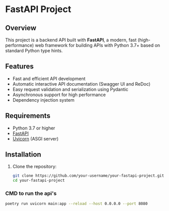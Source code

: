# FastAPI Project

## Overview

This project is a backend API built with **FastAPI**, a modern, fast (high-performance) web framework for building APIs with Python 3.7+ based on standard Python type hints.

## Features

- Fast and efficient API development
- Automatic interactive API documentation (Swagger UI and ReDoc)
- Easy request validation and serialization using Pydantic
- Asynchronous support for high performance
- Dependency injection system

## Requirements

- Python 3.7 or higher
- [FastAPI](https://fastapi.tiangolo.com/)
- [Uvicorn](https://www.uvicorn.org/) (ASGI server)

## Installation

1. Clone the repository:

   ```bash
   git clone https://github.com/your-username/your-fastapi-project.git
   cd your-fastapi-project

### CMD to run the api's

```bash
poetry run uvicorn main:app --reload --host 0.0.0.0 --port 8080
```